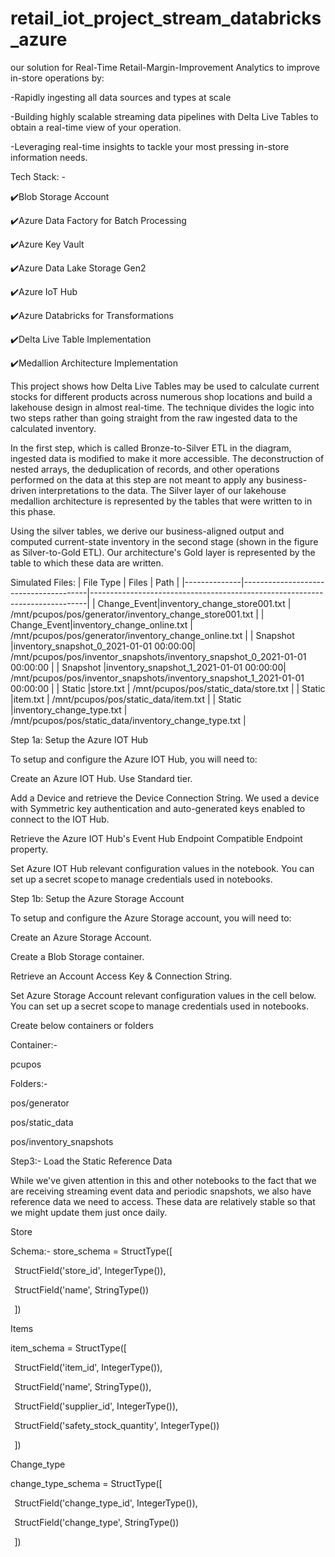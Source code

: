 # retail_iot_project_stream_databricks_azure

our solution for Real-Time Retail-Margin-Improvement Analytics to improve in-store operations by:  

-Rapidly ingesting all data sources and types at scale 

-Building highly scalable streaming data pipelines with Delta Live Tables to obtain a real-time view of your operation. 

-Leveraging real-time insights to tackle your most pressing in-store information needs. 

 

Tech Stack: - 

✔️Blob Storage Account 

✔️Azure Data Factory for Batch Processing 

✔️Azure Key Vault 

✔️Azure Data Lake Storage Gen2 

✔️Azure IoT Hub 

✔️Azure Databricks for Transformations 

✔️Delta Live Table Implementation 

✔️Medallion Architecture Implementation 

This project shows how Delta Live Tables may be used to calculate current stocks for different products across numerous shop locations and build a lakehouse design in almost real-time. The technique divides the logic into two steps rather than going straight from the raw ingested data to the calculated inventory. 

In the first step, which is called Bronze-to-Silver ETL in the diagram, ingested data is modified to make it more accessible. The deconstruction of nested arrays, the deduplication of records, and other operations performed on the data at this step are not meant to apply any business-driven interpretations to the data. The Silver layer of our lakehouse medallion architecture is represented by the tables that were written to in this phase. 

Using the silver tables, we derive our business-aligned output and computed current-state inventory in the second stage (shown in the figure as Silver-to-Gold ETL). Our architecture's Gold layer is represented by the table to which these data are written. 

Simulated Files:
| File Type    | Files                                 |  Path                                                                       |
|--------------|---------------------------------------|-----------------------------------------------------------------------------|
| Change_Event|inventory_change_store001.txt           | /mnt/pcupos/pos/generator/inventory_change_store001.txt                     |
| Change_Event|inventory_change_online.txt             | /mnt/pcupos/pos/generator/inventory_change_online.txt                       |
| Snapshot    |inventory_snapshot_0_2021-01-01 00:00:00| /mnt/pcupos/pos/inventor_snapshots/inventory_snapshot_0_2021-01-01 00:00:00 |
| Snapshot    |inventory_snapshot_1_2021-01-01 00:00:00| /mnt/pcupos/pos/inventor_snapshots/inventory_snapshot_1_2021-01-01 00:00:00 |
| Static      |store.txt                               | /mnt/pcupos/pos/static_data/store.txt                                       |
| Static      |item.txt                                | /mnt/pcupos/pos/static_data/item.txt                                        |
| Static      |inventory_change_type.txt               | /mnt/pcupos/pos/static_data/inventory_change_type.txt                       |

Step 1a: Setup the Azure IOT Hub 

To setup and configure the Azure IOT Hub, you will need to: 

Create an Azure IOT Hub. Use Standard tier. 

Add a Device and retrieve the Device Connection String. We used a device with Symmetric key authentication and auto-generated keys enabled to connect to the IOT Hub. 

Retrieve the Azure IOT Hub's Event Hub Endpoint Compatible Endpoint property. 

Set Azure IOT Hub relevant configuration values in the notebook. You can set up a secret scope to manage credentials used in notebooks. 

Step 1b: Setup the Azure Storage Account 

To setup and configure the Azure Storage account, you will need to: 

Create an Azure Storage Account. 

Create a Blob Storage container. 

Retrieve an Account Access Key & Connection String. 

Set Azure Storage Account relevant configuration values in the cell below. You can set up a secret scope to manage credentials used in notebooks. 

 

Create below containers or folders 

 

Container:- 

pcupos 

Folders:- 

pos/generator 

pos/static_data 

pos/inventory_snapshots 

 Step3:- Load the Static Reference Data 

While we've given attention in this and other notebooks to the fact that we are receiving streaming event data and periodic snapshots, we also have reference data we need to access. These data are relatively stable so that we might update them just once daily. 

 

Store 

Schema:- store_schema = StructType([ 

  StructField('store_id', IntegerType()), 

  StructField('name', StringType()) 

  ]) 

 

Items 

item_schema = StructType([ 

  StructField('item_id', IntegerType()), 

  StructField('name', StringType()), 

  StructField('supplier_id', IntegerType()), 

  StructField('safety_stock_quantity', IntegerType()) 

  ]) 

Change_type 

change_type_schema = StructType([ 

  StructField('change_type_id', IntegerType()), 

  StructField('change_type', StringType()) 

  ]) 

  

 
